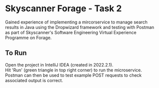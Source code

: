 # Skyscanner Forage - Task 2
Gained experience of implementing a mircorservice to manage search results in Java using the Dropwizard framework and testing with Postman as part of Skyscanner's Software Engineering Virtual Experience Programme on Forage.


## To Run
Open the project in IntelliJ IDEA (created in 2022.2.1).  
Hit 'Run' (green triangle in top right corner) to run the microservice.  
Postman can then be used to test example POST requests to check associated output is correct.
